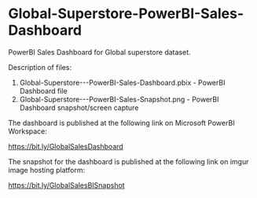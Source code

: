 # Global-Superstore-PowerBI-Sales-Dashboard

PowerBI Sales Dashboard for Global superstore dataset.

Description of files:

1. Global-Superstore---PowerBI-Sales-Dashboard.pbix - PowerBI Dashboard file
2. Global-Superstore---PowerBI-Sales-Snapshot.png - PowerBI Dashboard snapshot/screen capture


The dashboard is published at the following link on Microsoft PowerBI Workspace:

https://bit.ly/GlobalSalesDashboard

The snapshot for the dashboard is published at the following link on imgur image hosting platform:

https://bit.ly/GlobalSalesBISnapshot
